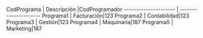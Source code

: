 
CodPrograma    | Descripción |CodProgramador
--------------------- | ---------------------
Programa1 | Facturación|123
Programa2 | Contabilidad|123
Programa3 | Gestión|123
Programa4 | Maquinaria|187
Programa5 | Marketing|187
